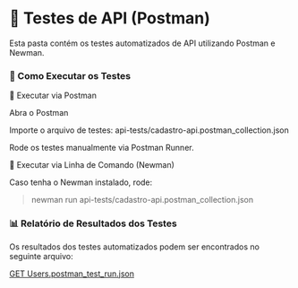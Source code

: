 # 🧪 Testes de API (Postman)

Esta pasta contém os testes automatizados de API utilizando Postman e Newman.

### 📌 Como Executar os Testes

🔹 Executar via Postman

Abra o Postman

Importe o arquivo de testes: api-tests/cadastro-api.postman_collection.json

Rode os testes manualmente via Postman Runner.

🔹 Executar via Linha de Comando (Newman)

Caso tenha o Newman instalado, rode:

>newman run api-tests/cadastro-api.postman_collection.json

### 📊 Relatório de Resultados dos Testes

Os resultados dos testes automatizados podem ser encontrados no seguinte arquivo:

[GET Users.postman_test_run.json](https://github.com/user-attachments/files/18743144/GET.Users.postman_test_run.json)
